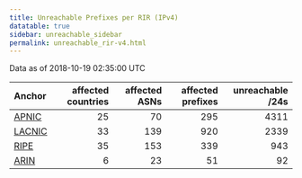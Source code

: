 ```yaml
---
title: Unreachable Prefixes per RIR (IPv4)
datatable: true
sidebar: unreachable_sidebar
permalink: unreachable_rir-v4.html
---
```


Data as of 2018-10-19 02:35:00 UTC


<div class="datatable-begin"></div>

| Anchor                                         |   affected countries |   affected ASNs |   affected prefixes |   unreachable /24s |
|:-----------------------------------------------|---------------------:|----------------:|--------------------:|-------------------:|
| [APNIC](unreachable_APNIC_RPKI_Root-v4.html)   |                   25 |              70 |                 295 |               4311 |
| [LACNIC](unreachable_LACNIC_RPKI_Root-v4.html) |                   33 |             139 |                 920 |               2339 |
| [RIPE](unreachable_RIPE_NCC_RPKI_Root-v4.html) |                   35 |             153 |                 339 |                943 |
| [ARIN](unreachable_ARIN-v4.html)               |                    6 |              23 |                  51 |                 92 |

<div class="datatable-end"></div>
